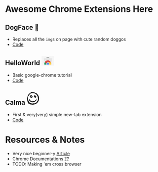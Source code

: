 # Awesome Chrome Extensions Here

## DogFace :dog:
* Replaces all the `img`s on page with cute random doggos
* [Code](https://github.com/aayush4vedi/Chrome-Extensions/tree/master/DogFace)

## HelloWorld  <img src="./HelloWorld/google-chrome.jpg" width="40px">
* Basic google-chrome tutorial
* [Code](https://github.com/aayush4vedi/Chrome-Extensions/tree/master/HelloWorld)

## Calma  <img src="./Calma/calma.png" width="40px">
* First & very(very) simple new-tab extension
* [Code](https://github.com/aayush4vedi/Chrome-Extensions/tree/master/Calma)


# Resources & Notes
* Very nice beginner-y [Article](https://medium.com/@ryanfarney/creating-a-chrome-extension-that-will-open-in-a-new-tab-bc06b7eb54aa)
* Chrome Documentations [??]()
* TODO: Making 'em cross browser


